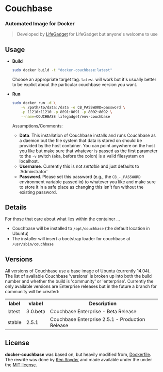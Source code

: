# Couchbase 
### Automated Image for Docker

> Developed by [LifeGadget](http://lifegadget.co) for LifeGadget but anyone's welcome to use
 
## Usage ##

- **Build**

	````bash
	sudo docker build -t "docker-couchbase:latest"
	````	

	Choose an appropriate target tag. `latest` will work but it's usually better to be explict about the particular couchbase version you want.

- **Run**

	````bash
	sudo docker run -d \
		-v /path/to/data:/data -e CB_PASSWORD=password \
		-p 11210:11210 -p 8091:8091 -p 8092:8092 \
		--name=COUCHBASE lifegadget/env-couchbase
	````

	Assumptions/Comments:

	- 	**Data**. This installation of Couchbase installs and runs Couchbase as a daemon but the file system that data is stored on should be provided by the host container. You can point anywhere on the host you like but make sure that whatever is passed as the first parameter to the `-v` switch (aka, before the colon) is a valid filesystem on localhost.
	- 	**Username**. Currently this is not *settable* and just defaults to 'Adminstrator'
	- 	**Password**. Please set this password (e.g., the `CB_-_PASSWORD` environment variable passed in) to whatever you like and make sure to store it in a safe place as changing this isn't fun without the existing password.


## Details ##

For those that care about what lies within the container ...

- Couchbase will be installed to `/opt/couchbase` (the default location in Ubuntu)
- The installer will insert a bootstrap loader for couchbase at `/usr/sbin/couchbase`

 
## Versions ##

All versions of Couchbase use a base image of Ubuntu (currently 14.04). The list of available Couchbase 'versions' is broken up into both the build number and whether the build is 'community' or 'enterprise'. Currently the only available versions are Enterprise releases but in the future a branch for community will be created:

<table>
	<tr>
		<th>label</th>
		<th>vlabel</th>
		<th>Description</th>
	</tr>
	<tr>
		<td>latest</td>
		<td>3.0.beta</td>
		<td>Couchbase Enterprise - Beta Release</td>
   </tr>
	<tr>
		<td>stable</td>
		<td>2.5.1</td>
		<td>Couchbase Enterprise 2.5.1 - Production Release</td>
   </tr>
</table>

## License

**docker-couchbase** was based on, but heavily modified from, [Dockerfile](https://gist.github.com/dustin/6605182). The rewrite was done by [Ken Snyder](http://ken.net) and made available under the under the [MIT license](https://github.com/broccolijs/broccoli/blob/master/LICENSE.md).